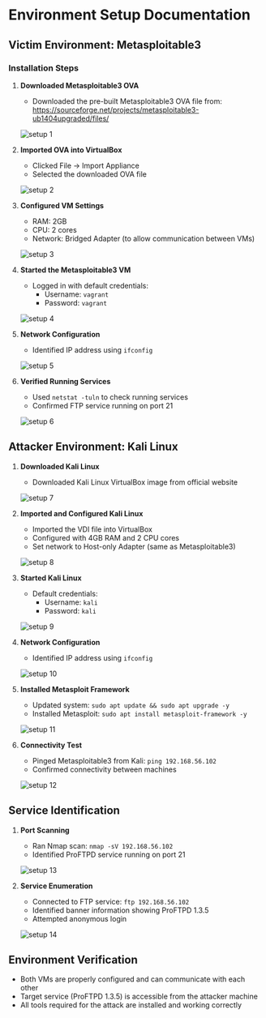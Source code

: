 # Environment Setup Documentation

## Victim Environment: Metasploitable3

### Installation Steps

1. **Downloaded Metasploitable3 OVA**
   - Downloaded the pre-built Metasploitable3 OVA file from: <https://sourceforge.net/projects/metasploitable3-ub1404upgraded/files/>

   ![setup 1](./screenshots/setup-1.png)

2. **Imported OVA into VirtualBox**
   - Clicked File → Import Appliance
   - Selected the downloaded OVA file

    ![setup 2](./screenshots/setup-2.png)

3. **Configured VM Settings**
   - RAM: 2GB
   - CPU: 2 cores
   - Network: Bridged Adapter (to allow communication between VMs)

    ![setup 3](./screenshots/setup-3.png)

4. **Started the Metasploitable3 VM**
   - Logged in with default credentials:
     - Username: `vagrant`
     - Password: `vagrant`

   ![setup 4](./screenshots/setup-4.png)

5. **Network Configuration**
   - Identified IP address using `ifconfig`

   ![setup 5](./screenshots/setup-5.png)

6. **Verified Running Services**
   - Used `netstat -tuln` to check running services
   - Confirmed FTP service running on port 21

   ![setup 6](./screenshots/setup-6.png)

## Attacker Environment: Kali Linux

1. **Downloaded Kali Linux**
   - Downloaded Kali Linux VirtualBox image from official website

   ![setup 7](./screenshots/setup-7.png)

2. **Imported and Configured Kali Linux**
   - Imported the VDI file into VirtualBox
   - Configured with 4GB RAM and 2 CPU cores
   - Set network to Host-only Adapter (same as Metasploitable3)

   ![setup 8](./screenshots/setup-8.png)

3. **Started Kali Linux**
   - Default credentials:
     - Username: `kali`
     - Password: `kali`

   ![setup 9](./screenshots/setup-9.png)

4. **Network Configuration**
   - Identified IP address using `ifconfig`

   ![setup 10](./screenshots/setup-10.png)

5. **Installed Metasploit Framework**
   - Updated system: `sudo apt update && sudo apt upgrade -y`
   - Installed Metasploit: `sudo apt install metasploit-framework -y`

   ![setup 11](./screenshots/setup-11.png)

6. **Connectivity Test**
   - Pinged Metasploitable3 from Kali: `ping 192.168.56.102`
   - Confirmed connectivity between machines

   ![setup 12](./screenshots/setup-12.png)

## Service Identification

1. **Port Scanning**
   - Ran Nmap scan: `nmap -sV 192.168.56.102`
   - Identified ProFTPD service running on port 21

   ![setup 13](./screenshots/setup-13.png)

2. **Service Enumeration**
   - Connected to FTP service: `ftp 192.168.56.102`
   - Identified banner information showing ProFTPD 1.3.5
   - Attempted anonymous login

   ![setup 14](./screenshots/setup-14.png)

## Environment Verification

- Both VMs are properly configured and can communicate with each other
- Target service (ProFTPD 1.3.5) is accessible from the attacker machine
- All tools required for the attack are installed and working correctly
